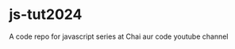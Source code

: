 # js-tut2024
A code repo for javascript series at Chai aur code youtube channel 

<!-- window={this=window object} 
node={}
getter and setters
-->
 